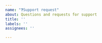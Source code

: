 ```yaml
---
name: "❓Support request"
about: Questions and requests for support
title: ''
labels: ''
assignees: ''

---
```



